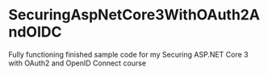 # SecuringAspNetCore3WithOAuth2AndOIDC
Fully functioning finished sample code for my Securing ASP.NET Core 3 with OAuth2 and OpenID Connect course
